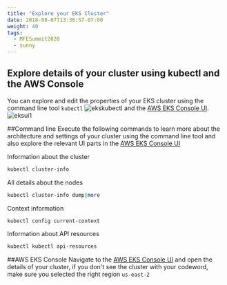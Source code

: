 ```yaml
---
title: "Explore your EKS Cluster"
date: 2018-08-07T13:36:57-07:00
weight: 40
tags:
  - MFESummit2020
  - sunny
---
```


## Explore details of your cluster using kubectl and the AWS Console

You can explore and edit the properties of your EKS cluster using the command line tool `kubectl` 
![ekskubectl](/images/mfe/ekskubectl.jpg)
and the [AWS EKS Console UI](https://us-east-2.console.aws.amazon.com/eks/home?region=us-east-2).
![eksui1](/images/mfe/eksui1.jpg)

##Command line
Execute the following commands to learn more about the architecture and settings of your cluster using the command line tool and also explore the relevant UI parts in the [AWS EKS Console UI](https://us-east-2.console.aws.amazon.com/eks/home?region=us-east-2)

Information about the cluster
```bash
kubectl cluster-info
```

All details about the nodes
```bash
kubectl cluster-info dump|more
```

Context information
```bash
kubectl config current-context
```

Information about API resources
```bash
kubectl kubectl api-resources
```

##AWS EKS Console 
Navigate to the [AWS EKS Console UI](https://us-east-2.console.aws.amazon.com/eks/home?region=us-east-2) and open the details of your cluster, if you don't see the cluster with your codeword, make sure you selected the right region ``us-east-2`` 
